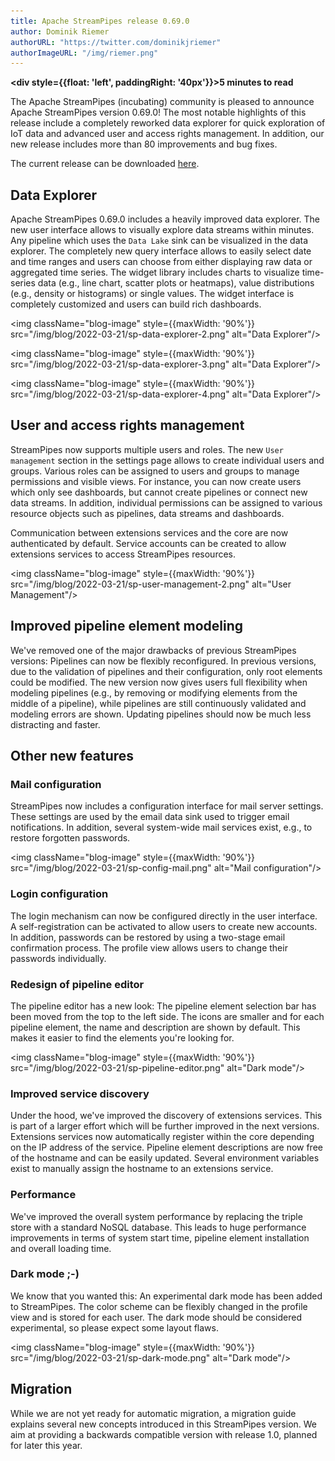 ```yaml
---
title: Apache StreamPipes release 0.69.0
author: Dominik Riemer
authorURL: "https://twitter.com/dominikjriemer"
authorImageURL: "/img/riemer.png"
---
```

**<div style={{float: 'left', paddingRight: '40px'}}>5 minutes to read</div>**
<br/>

The Apache StreamPipes (incubating) community is pleased to announce Apache StreamPipes version 0.69.0!
The most notable highlights of this release include a completely reworked data explorer for quick exploration of IoT data and advanced user and access rights management.
In addition, our new release includes more than 80 improvements and bug fixes.

<!--truncate-->

The current release can be downloaded <a href="https://streampipes.apache.org/download.html">here</a>.

## Data Explorer

Apache StreamPipes 0.69.0 includes a heavily improved data explorer. The new user interface allows to visually explore data streams within minutes.
Any pipeline which uses the ``Data Lake`` sink can be visualized in the data explorer. The completely new query interface allows to easily select date and time ranges and users can choose from either displaying raw data or aggregated time series.
The widget library includes charts to visualize time-series data (e.g., line chart, scatter plots or heatmaps), value distributions (e.g., density or histograms) or single values.
The widget interface is completely customized and users can build rich dashboards.

<img className="blog-image" style={{maxWidth: '90%'}} src="/img/blog/2022-03-21/sp-data-explorer-2.png" alt="Data Explorer"/>

<img className="blog-image" style={{maxWidth: '90%'}} src="/img/blog/2022-03-21/sp-data-explorer-3.png" alt="Data Explorer"/>

<img className="blog-image" style={{maxWidth: '90%'}} src="/img/blog/2022-03-21/sp-data-explorer-4.png" alt="Data Explorer"/>

## User and access rights management
StreamPipes now supports multiple users and roles. The new ``User management`` section in the settings page allows to create individual users and groups.
Various roles can be assigned to users and groups to manage permissions and visible views. For instance, you can now create users which only see dashboards, but cannot create pipelines or connect new data streams.
In addition, individual permissions can be assigned to various resource objects such as pipelines, data streams and dashboards. 

Communication between extensions services and the core are now authenticated by default. Service accounts can be created to allow extensions services to access StreamPipes resources.

<img className="blog-image" style={{maxWidth: '90%'}} src="/img/blog/2022-03-21/sp-user-management-2.png" alt="User Management"/>


## Improved pipeline element modeling
We've removed one of the major drawbacks of previous StreamPipes versions: Pipelines can now be flexibly reconfigured. In previous versions, due to the validation of pipelines and their configuration, only root elements could be modified. 
The new version now gives users full flexibility when modeling pipelines (e.g., by removing or modifying elements from the middle of a pipeline), while pipelines are still continuously validated and modeling errors are shown.
Updating pipelines should now be much less distracting and faster.

## Other new features

### Mail configuration

StreamPipes now includes a configuration interface for mail server settings. These settings are used by the email data sink used to trigger email notifications.
In addition, several system-wide mail services exist, e.g., to restore forgotten passwords.

<img className="blog-image" style={{maxWidth: '90%'}} src="/img/blog/2022-03-21/sp-config-mail.png" alt="Mail configuration"/>


### Login configuration

The login mechanism can now be configured directly in the user interface. A self-registration can be activated to allow users to create new accounts.
In addition, passwords can be restored by using a two-stage email confirmation process. The profile view allows users to change their passwords individually.

### Redesign of pipeline editor
The pipeline editor has a new look: The pipeline element selection bar has been moved from the top to the left side. The icons are smaller and for each pipeline element, the name and description are shown by default.
This makes it easier to find the elements you're looking for.

<img className="blog-image" style={{maxWidth: '90%'}} src="/img/blog/2022-03-21/sp-pipeline-editor.png" alt="Dark mode"/>


### Improved service discovery
Under the hood, we've improved the discovery of extensions services. This is part of a larger effort which will be further improved in the next versions.
Extensions services now automatically register within the core depending on the IP address of the service. Pipeline element descriptions are now free of the hostname and can be easily updated.
Several environment variables exist to manually assign the hostname to an extensions service.

### Performance
We've improved the overall system performance by replacing the triple store with a standard NoSQL database. This leads to huge performance improvements in terms of system start time, pipeline element installation and overall loading time.

### Dark mode ;-)
We know that you wanted this: An experimental dark mode has been added to StreamPipes. The color scheme can be flexibly changed in the profile view and is stored for each user.
The dark mode should be considered experimental, so please expect some layout flaws.

<img className="blog-image" style={{maxWidth: '90%'}} src="/img/blog/2022-03-21/sp-dark-mode.png" alt="Dark mode"/>


## Migration
While we are not yet ready for automatic migration, a migration guide explains several new concepts introduced in this StreamPipes version.
We aim at providing a backwards compatible version with release 1.0, planned for later this year.
